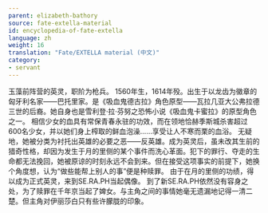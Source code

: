 ```yaml
---
parent: elizabeth-bathory
source: fate-extella-material
id: encyclopedia-of-fate-extella
language: zh
weight: 16
translation: "Fate/EXTELLA material (中文)"
category:
- servant
---
```


玉藻前阵营的英灵，职阶为枪兵。
1560年生，1614年殁。出生于以龙齿为徽章的匈牙利名家——巴托里家。是《吸血鬼德古拉》角色原型——瓦拉几亚大公弗拉德三世的后裔。她自身也是雪利登·拉·芬努之恐怖小说《吸血鬼卡蜜拉》的原型角色之一。
相信少女的血具有常保青春永驻的功效，而在领地恰赫季斯城杀害超过600名少女，并以她们身上榨取的鲜血泡澡……享受让人不寒而栗的血浴。
无疑地，她被分类为衬托出英雄的必要之恶——反英雄。成为英灵后，虽未改其生前的猎奇性格，却因为发生于月的里侧的某个事件而洗心革面。犯下的罪行、夺走的生命都无法挽回，她被原谅的时刻永远不会到来。但在接受这项事实的前提下，她换个角度想，认为“做些能帮上别人的事”便是种赎罪。
由于在月的里侧的功绩，得以成为正式英灵，来到SE.RA.PH当起偶像。
到了新SE.RA.PH依然没有容身之处，为了赎罪在千年京当起了婢女。与主角之间的事情她毫无遗漏地记得一清二楚。但主角对伊丽莎白只有些许朦胧的印象。
